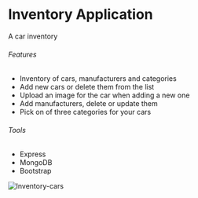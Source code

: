 # Inventory Application

A car inventory

###### Features
- Inventory of cars, manufacturers and categories
- Add new cars or delete them from the list
- Upload an image for the car when adding a new one
- Add manufacturers, delete or update them
- Pick on of three categories for your cars

###### Tools
- Express
- MongoDB
- Bootstrap



![Inventory-cars](https://user-images.githubusercontent.com/25674257/123481666-59383080-d604-11eb-8b7a-d4af38536a70.png)
